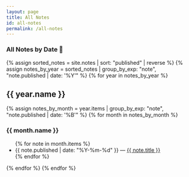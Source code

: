 ```yaml
---
layout: page
title: All Notes
id: all-notes
permalink: /all-notes
---
```


### All Notes by Date 📝

{% assign sorted_notes = site.notes | sort: "published" | reverse %}
{% assign notes_by_year = sorted_notes | group_by_exp: "note", "note.published | date: '%Y'" %}
{% for year in notes_by_year %}
## {{ year.name }}
{% assign notes_by_month = year.items | group_by_exp: "note", "note.published | date: '%B'" %}
{% for month in notes_by_month %}
### {{ month.name }}
<ul>
  {% for note in month.items %}
    <li>
      {{ note.published | date: "%Y-%m-%d" }} — <a class="internal-link" href="{{ site.baseurl }}{{ note.url }}">{{ note.title }}</a>
    </li>
  {% endfor %}
</ul>
{% endfor %}
{% endfor %} 